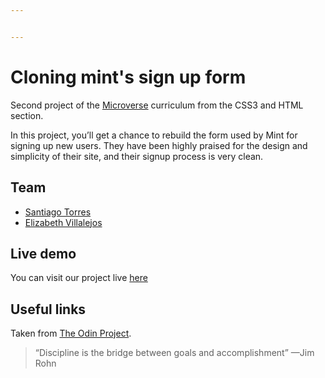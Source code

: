 ```yaml
---


---
```


<h1 id="cloning-mint">Cloning mint's sign up form</h1>
<p>Second project of the <a href="https://www.microverse.org/">Microverse</a> curriculum from the CSS3 and HTML section.</p>
<p>In this project, you’ll get a chance to rebuild the form used by Mint for signing up new users. They have been highly praised for the design and simplicity of their site, and their signup process is very clean.</p>
<h2 id="team">Team</h2>
<ul>
<li><a href="https://github.com/stiakov">Santiago Torres</a></li>
<li><a href="https://github.com/misselliev/">Elizabeth Villalejos</a></li>
</ul>
<h2 id="live-demo">Live demo</h2>
<p>You can visit our project live <a href="https://raw.githack.com/misselliev/mintClone-microverse/dev/index.html">here</a></p>
<h2 id="useful-links">Useful links</h2>
<p>Taken from <a href="https://www.theodinproject.com/courses/html5-and-css3/lessons/html-forms">The  Odin  Project</a>.</p>
<blockquote>
<p>“Discipline is the bridge between goals and accomplishment” —Jim Rohn</p>
</blockquote>

